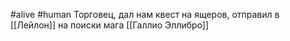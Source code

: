 #alive #human
Торговец, дал нам квест на ящеров, отправил в [[Лейлон]] на поиски мага [[Галлио Эллибро]]
